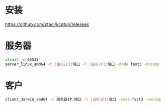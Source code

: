 # 安装
https://github.com/xtaci/kcptun/releases
# 服务器
```sh
ulimit -n 65535
server_linux_amd64 -t [目标IP]:端口 -l [监听IP]:端口 -mode fast3 -nocomp -sockbuf 16777217 -dscp 46
```
# 客户
```sh
client_darwin_amd64 -r 服务器IP:端口 -l [监听IP]:端口 -mode fast3 -nocomp -autoexpire 900 -sockbuf 16777217 -dscp 46
```

